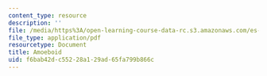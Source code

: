 ```yaml
---
content_type: resource
description: ''
file: /media/https%3A/open-learning-course-data-rc.s3.amazonaws.com/es-268-the-mathematics-in-toys-and-games-spring-2010/f6bab42dc55228a129ad65fa799b866c_MITES_268S10_amoeba.pdf
file_type: application/pdf
resourcetype: Document
title: Amoeboid
uid: f6bab42d-c552-28a1-29ad-65fa799b866c
---
```

